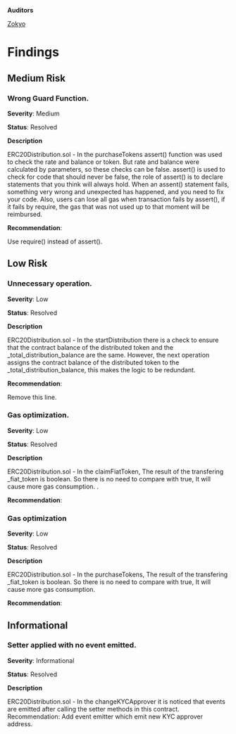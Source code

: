 **Auditors**

[Zokyo](https://x.com/zokyo_io)

# Findings

## Medium Risk

### Wrong Guard Function.

**Severity**: Medium

**Status**: Resolved

**Description**

ERC20Distribution.sol -  In the  purchaseTokens 
assert() function was used to check the rate and balance or token. But rate and balance were calculated by parameters, so these checks can be false. assert() is used to check for code that should never be false, the role of assert() is to declare statements that you think will always hold. When an assent() statement fails, something very wrong and unexpected has happened, and you need to fix your code. Also, users can lose all gas when transaction fails by assert(), if it fails by require, the gas that was not used up to that moment will be reimbursed.

**Recommendation**: 

Use require()  instead of assert().

## Low Risk

### Unnecessary operation.

**Severity**: Low

**Status**: Resolved

**Description**

ERC20Distribution.sol -  In the startDistribution there is a check to ensure that the contract balance of the distributed token and the _total_distribution_balance are the same. However, the next operation assigns the contract balance of the distributed token to the _total_distribution_balance, this makes the logic to be redundant. 

**Recommendation**: 

Remove this line.




### Gas optimization.

**Severity**: Low

**Status**: Resolved

**Description**

ERC20Distribution.sol -  In the claimFiatToken, The result of the transfering _fiat_token is boolean. So there is no need to compare with true, It will cause more gas consumption. 
.

**Recommendation**: 



### Gas optimization

**Severity**: Low

**Status**: Resolved

**Description**

ERC20Distribution.sol -  In the purchaseTokens, The result of the transfering _fiat_token is boolean. So there is no need to compare with true, It will cause more gas consumption.



**Recommendation**: 


## Informational

### Setter applied with no event emitted.

**Severity**: Informational

**Status**: Resolved

**Description**

ERC20Distribution.sol -  In the  changeKYCApprover
it is noticed that events are emitted after calling the setter methods in this contract. Recommendation: Add event emitter which emit new KYC approver address.
